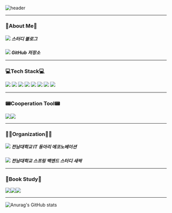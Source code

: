 ![header](https://capsule-render.vercel.app/api?type=transparent&color=999999&fontColor=6FDA13&height=300&section=header&text=Happy&fontSize=90)

-----

### 👋About Me🙌

<h5 align="left"><link href="https://velog.io/@saint6839"><img src="https://img.shields.io/badge/Blog-20C997?style=for-the-badge&logo=velog&logoColor=white"> 스터디 블로그 <h5 align="left"><link href="https://velog.io/@saint6839"><img src="https://img.shields.io/badge/GitHub-181717?style=for-the-badge&logo=github&logoColor=white"> GitHub 저장소

-----  
  
### 💻Tech Stack💻

<img src="https://img.shields.io/badge/Spring Boot-6DB33F?style=flat-square&logo=springboot&logoColor=white"/> <img src="https://img.shields.io/badge/Android Studio-3DDC84?style=flat-square&logo=Android&logoColor=white"/> <img src="https://img.shields.io/badge/Java8-FF9E0F?style=flat-square&logo=&logoColor=white"/> <img src="https://img.shields.io/badge/MySQL-4479A1?style=flat-square&logo=mysql&logoColor=white"/> <img src="https://img.shields.io/badge/MongoDB-47A248?style=flat-square&logo=MongoDB&logoColor=white"/> <img src="https://img.shields.io/badge/AWS EC2-232F3E?style=flat-square&logo=&logoColor=white"/> <img src="https://img.shields.io/badge/AWS S3-232F3E?style=flat-square&logo=&logoColor=white"/> <img src="https://img.shields.io/badge/AWS RDS-232F3E?style=flat-square&logo=&logoColor=white"/>

-----  

### 📟Cooperation Tool📟

<img src="https://img.shields.io/badge/slack-4A154B?style=flat-square&logo=slack&logoColor=white"/><img src="https://img.shields.io/badge/notion-000000?style=flat-square&logo=notion&logoColor=white"/>

-----

### 🧑‍💻Organization🧑‍💻

<h5 align="left"><link href="https://econovation.kr/about"><img src="https://img.shields.io/badge/ECONOVATION-00205B?style=for-the-badge&logo=team&logoColor=white"> 전남대학교 IT 동아리 에코노베이션 <h5 align="left"><link href="https://github.com/sproutt"><img src="https://img.shields.io/badge/Sproutt-7ACB10?style=for-the-badge&logo=spring&logoColor=white"> 전남대학교 스프링 백엔드 스터디 새싹

-----  

### 📕Book Study📗

<img src="https://img.shields.io/badge/웹을 지탱하는 기술-A5915F?style=flat-square&logo=&logoColor=white"/><img src="https://img.shields.io/badge/객체지향의 사실과 오해-A5915F?style=flat-square&logo=&logoColor=white"/><img src="https://img.shields.io/badge/모던 자바 인 액션-A5915F?style=flat-square&logo=&logoColor=white"/>

-----  

![Anurag's GitHub stats](https://github-readme-stats.vercel.app/api?username=saint6839&show_icons=true&theme=chartreuse-dark)

